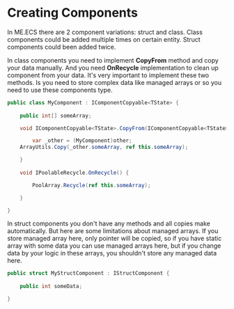 # Creating Components
In ME.ECS there are 2 component variations: struct and class. Class components could be added multiple times on certain entity. Struct components could been added twice.

In class components you need to implement **CopyFrom** method and copy your data manually. And you need **OnRecycle** implementation to clean up component from your data. It's very important to implement these two methods. Is you need to store complex data like managed arrays or so you need to use these components type.
```csharp
public class MyComponent : IComponentCopyable<TState> {
        
    public int[] someArray;

    void IComponentCopyable<TState>.CopyFrom(IComponentCopyable<TState> other) {

        var _other = (MyComponent)other;
	ArrayUtils.Copy(_other.someArray, ref this.someArray);

    }
       
    void IPoolableRecycle.OnRecycle() {

        PoolArray.Recycle(ref this.someArray);

    }

}
```

In struct components you don't have any methods and all copies make automatically. But here are some limitations about managed arrays. If you store managed array here, only pointer will be copied, so if you have static array with some data you can use managed arrays here, but if you change data by your logic in these arrays, you shouldn't store any managed data here.
```csharp
public struct MyStructComponent : IStructComponent {
        
    public int someData;

}
```
